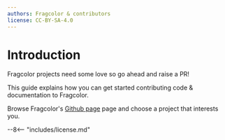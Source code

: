 ```yaml
---
authors: Fragcolor & contributors
license: CC-BY-SA-4.0
---
```


# Introduction

Fragcolor projects need some love so go ahead and raise a PR!

This guide explains how you can get started contributing code & documentation to Fragcolor.

Browse Fragcolor's [Github page](https://github.com/fragcolor-xyz) page and choose a project that interests you. 


--8<-- "includes/license.md"